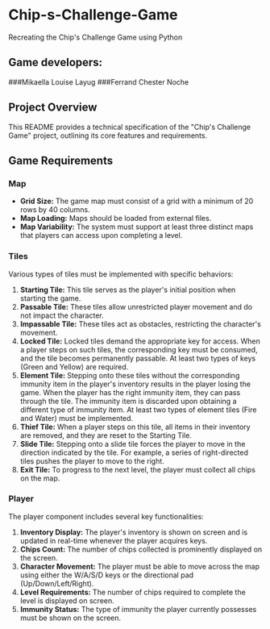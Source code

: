 # Chip-s-Challenge-Game
Recreating the Chip's Challenge Game using Python

## Game developers:
###Mikaella Louise Layug
###Ferrand Chester Noche

## Project Overview

This README provides a technical specification of the "Chip's Challenge Game" project, outlining its core features and requirements.

## Game Requirements

### Map
- **Grid Size:** The game map must consist of a grid with a minimum of 20 rows by 40 columns.
- **Map Loading:** Maps should be loaded from external files.
- **Map Variability:** The system must support at least three distinct maps that players can access upon completing a level.

### Tiles
Various types of tiles must be implemented with specific behaviors:
1. **Starting Tile:** This tile serves as the player's initial position when starting the game.
2. **Passable Tile:** These tiles allow unrestricted player movement and do not impact the character.
3. **Impassable Tile:** These tiles act as obstacles, restricting the character's movement.
4. **Locked Tile:** Locked tiles demand the appropriate key for access. When a player steps on such tiles, the corresponding key must be consumed, and the tile becomes permanently passable. At least two types of keys (Green and Yellow) are required.
5. **Element Tile:** Stepping onto these tiles without the corresponding immunity item in the player's inventory results in the player losing the game. When the player has the right immunity item, they can pass through the tile. The immunity item is discarded upon obtaining a different type of immunity item. At least two types of element tiles (Fire and Water) must be implemented.
6. **Thief Tile:** When a player steps on this tile, all items in their inventory are removed, and they are reset to the Starting Tile.
7. **Slide Tile:** Stepping onto a slide tile forces the player to move in the direction indicated by the tile. For example, a series of right-directed tiles pushes the player to move to the right.
8. **Exit Tile:** To progress to the next level, the player must collect all chips on the map.

### Player
The player component includes several key functionalities:
1. **Inventory Display:** The player's inventory is shown on screen and is updated in real-time whenever the player acquires keys.
2. **Chips Count:** The number of chips collected is prominently displayed on the screen.
3. **Character Movement:** The player must be able to move across the map using either the W/A/S/D keys or the directional pad (Up/Down/Left/Right).
4. **Level Requirements:** The number of chips required to complete the level is displayed on screen.
5. **Immunity Status:** The type of immunity the player currently possesses must be shown on the screen.
